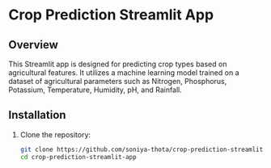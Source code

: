# Crop Prediction Streamlit App

## Overview

This Streamlit app is designed for predicting crop types based on agricultural features. It utilizes a machine learning model trained on a dataset of agricultural parameters such as Nitrogen, Phosphorus, Potassium, Temperature, Humidity, pH, and Rainfall.

## Installation

1. Clone the repository:
   ```bash
   git clone https://github.com/soniya-thota/crop-prediction-streamlit-app.git
   cd crop-prediction-streamlit-app

   

